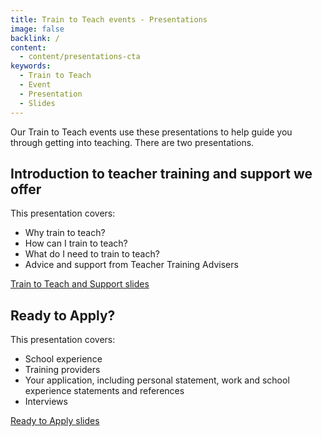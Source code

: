 ```yaml
---
title: Train to Teach events - Presentations
image: false
backlink: /
content:
  - content/presentations-cta
keywords:
  - Train to Teach
  - Event
  - Presentation
  - Slides
---
```


Our Train to Teach events use these presentations to help guide you through
getting into teaching. There are two presentations.

## Introduction to teacher training and support we offer

This presentation covers:

* Why train to teach?
* How can I train to teach?
* What do I need to train to teach?
* Advice and support from Teacher Training Advisers

<a href="/assets/documents/train-to-teach-and-support.pdf" class="call-to-action-icon-button">
    Train to Teach and Support slides
    <i class="fas fa-file-pdf"></i>
</a>

## Ready to Apply?

This presentation covers:

* School experience
* Training providers
* Your application, including personal statement, work and school experience statements and references
* Interviews

<a href="/assets/documents/ready-to-apply.pdf" class="call-to-action-icon-button">
    Ready to Apply slides
    <i class="fas fa-file-pdf"></i>
</a>

